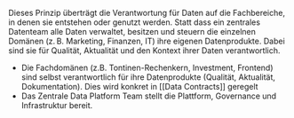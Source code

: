 Dieses Prinzip überträgt die Verantwortung für Daten auf die Fachbereiche, in denen sie entstehen oder genutzt werden. Statt dass ein zentrales Datenteam alle Daten verwaltet, besitzen und steuern die einzelnen Domänen (z. B. Marketing, Finanzen, IT) ihre eigenen Datenprodukte. Dabei sind sie für Qualität, Aktualität und den Kontext ihrer Daten verantwortlich.

- Die Fachdomänen (z.B. Tontinen-Rechenkern, Investment, Frontend) sind selbst verantwortlich für ihre Datenprodukte (Qualität, Aktualität, Dokumentation). Dies wird konkret in [[Data Contracts]] geregelt
- Das Zentrale Data Platform Team stellt die Plattform, Governance und Infrastruktur bereit.